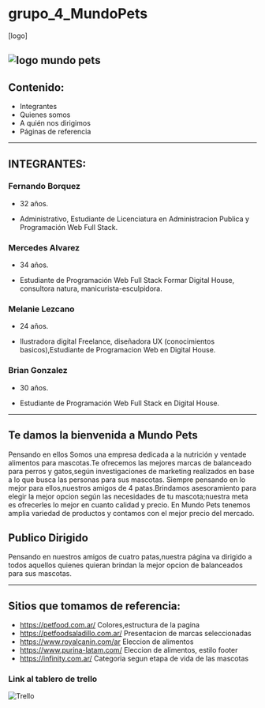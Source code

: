 # grupo_4_MundoPets
[logo]


![logo mundo pets](https://user-images.githubusercontent.com/106325676/174436852-eef49c9a-554c-4858-937e-efdf15562050.jpeg)
------------
## Contenido: 

- Integrantes
-  Quienes somos
-  A quién nos dirigimos
-  Páginas de referencia

------------
## INTEGRANTES:

###  Fernando Borquez

- 32 años.

- Administrativo, Estudiante de Licenciatura en Administracion Publica y Programación Web Full Stack.

###  Mercedes Alvarez

- 34 años.

- Estudiante de Programación Web Full Stack Formar Digital House, consultora natura, manicurista-esculpidora.

###  Melanie Lezcano

- 24 años.

- Ilustradora digital Freelance, diseñadora UX (conocimientos basicos),Estudiante de Programacion Web en Digital House.

###  Brian Gonzalez

- 30 años.

- Estudiante de Programación Web Full Stack en Digital House.

------------

## Te damos la bienvenida a Mundo Pets
Pensando en ellos
Somos una empresa dedicada a la nutrición y ventade alimentos para mascotas.Te ofrecemos las mejores marcas de balanceado para perros y gatos,según investigaciones de marketing realizados en base a lo que busca las personas para sus mascotas.
Siempre pensando en lo mejor para ellos,nuestros amigos de 4 patas.Brindamos  asesoramiento para elegir la mejor opcion según las necesidades de  tu mascota;nuestra meta es ofrecerles lo mejor en cuanto calidad y precio.
En Mundo Pets tenemos amplia variedad de productos y contamos con el mejor precio del mercado.    


## Publico Dirigido


Pensando  en nuestros amigos de cuatro patas,nuestra página va dirigido a todos aquellos quienes quieran brindan la mejor opcion de balanceados para sus mascotas.

------------

## Sitios que tomamos de referencia:
- https://petfood.com.ar/
 Colores,estructura de la pagina
- https://petfoodsaladillo.com.ar/
Presentacion de marcas seleccionadas
- https://www.royalcanin.com/ar
Eleccion de alimentos 
- https://www.purina-latam.com/
Eleccion de alimentos, estilo footer
- https://infinity.com.ar/
Categoria segun etapa de vida de las mascotas 


### Link al tablero de trello
![Trello](https://trello.com/b/yL45lJmn/grupo-4)